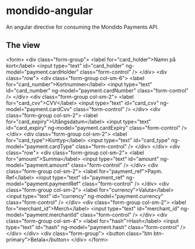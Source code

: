 mondido-angular
===============

An angular directive for consuming the Mondido Payments API.

The view
---

&lt;form&gt;
  &lt;div class="form-group"&gt;
    &lt;label for="card_holder"&gt;Namn på kort&lt;/label&gt;
    &lt;input type="text" id="card_holder" ng-model="payment.cardHolder" class="form-control" /&gt;
  &lt;/div&gt;
  &lt;div class="row"&gt;
    &lt;div class="form-group col-sm-6"&gt;
      &lt;label for="card_number"&gt;Kortnummer&lt;/label&gt;
      &lt;input type="text" id="card_number" ng-model="payment.cardNumber" class="form-control" /&gt;
    &lt;/div&gt;
    &lt;div class="form-group col-sm-2"&gt;
      &lt;label for="card_cvv"&gt;CVV&lt;/label&gt;
      &lt;input type="text" id="card_cvv" ng-model="payment.cardCvv" class="form-control" /&gt;
    &lt;/div&gt;
    &lt;div class="form-group col-sm-2"&gt;
      &lt;label for="card_expiry"&gt;Utångsdatum&lt;/label&gt;
      &lt;input type="text" id="card_expiry" ng-model="payment.cardExpiry" class="form-control" /&gt;
    &lt;/div&gt;
    &lt;div class="form-group col-sm-2"&gt;
      &lt;label for="card_type"&gt;Korttyp&lt;/label&gt;
      &lt;input type="text" id="card_type" ng-model="payment.cardType" class="form-control" /&gt;
    &lt;/div&gt;
  &lt;/div&gt;
  &lt;div class="row"&gt;
    &lt;div class="form-group col-sm-2"&gt;
      &lt;label for="amount"&gt;Summa&lt;/label&gt;
      &lt;input type="text" id="amount" ng-model="payment.amount" class="form-control" /&gt;
    &lt;/div&gt;
    &lt;div class="form-group col-sm-2"&gt;
      &lt;label for="payment_ref"&gt;Paym. Ref&lt;/label&gt;
      &lt;input type="text" id="payment_ref" ng-model="payment.paymentRef" class="form-control" /&gt;
    &lt;/div&gt;
    &lt;div class="form-group col-sm-2"&gt;
      &lt;label for="currency"&gt;Valuta&lt;/label&gt;
      &lt;input type="text" id="currency" ng-model="payment.currency" class="form-control" /&gt;
    &lt;/div&gt;
    &lt;div class="form-group col-sm-2"&gt;
      &lt;label for="merchant_id"&gt;Merch&lt;/label&gt;
      &lt;input type="text" id="merchant_id" ng-model="payment.merchantId" class="form-control" /&gt;
    &lt;/div&gt;
    &lt;div class="form-group col-sm-4"&gt;
      &lt;label for="hash"&gt;Hash&lt;/label&gt;
      &lt;input type="text" id="hash" ng-model="payment.hash" class="form-control" /&gt;
    &lt;/div&gt;
  &lt;/div&gt;
  &lt;div class="form-group"&gt;
    &lt;button class="btn btn-primary"&gt;Betala&lt;/button&gt;
  &lt;/div&gt;
&lt;/form&gt;
